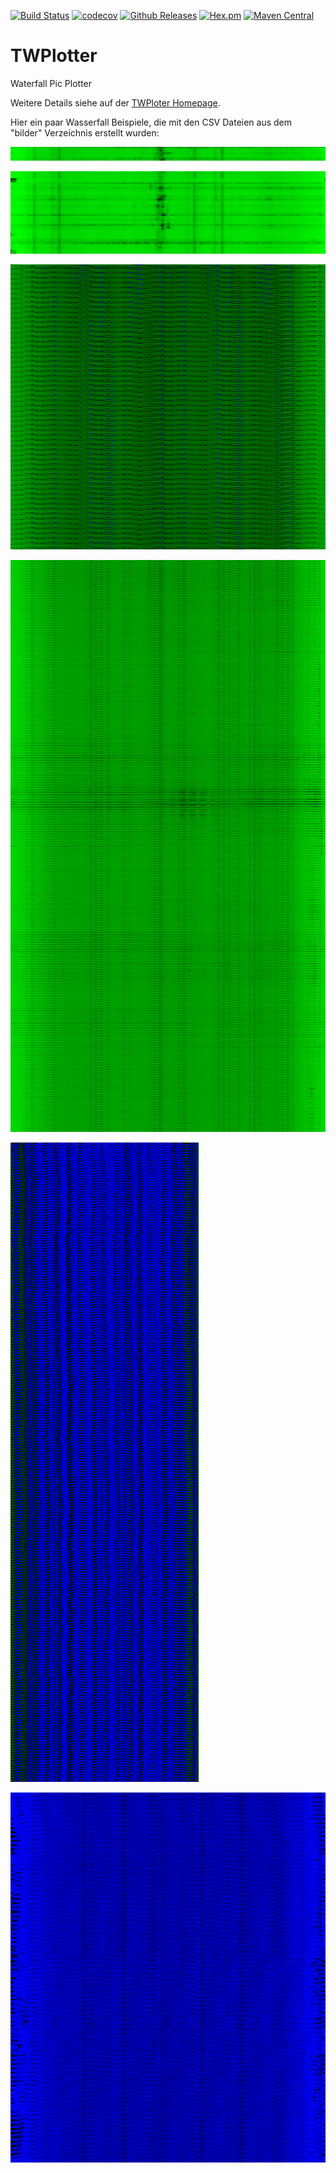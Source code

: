 [![Build Status](https://travis-ci.org/IT-Berater/TWFlug.svg?branch=master)](https://travis-ci.org/IT-Berater/TWPlotter) 
[![codecov](https://codecov.io/gh/IT-Berater/TWFlug/branch/master/graph/badge.svg)](https://codecov.io/gh/IT-Berater/TWPlotter) 
[![Github Releases](https://img.shields.io/github/downloads/atom/atom/latest/total.svg)](https://github.com/IT-Berater/TWPlotter)
[![Hex.pm](https://img.shields.io/hexpm/l/plug.svg)](https://github.com/IT-Berater/TWPlotter)
[![Maven Central](https://maven-badges.herokuapp.com/maven-central/de.wenzlaff.twflug/de.wenzlaff.plotter/badge.svg)](https://maven-badges.herokuapp.com/maven-central/de.wenzlaff.plotter/TWPlotter)


# TWPlotter
Waterfall Pic Plotter


Weitere Details siehe auf der [TWPloter Homepage](http://blog.wenzlaff.de).

Hier ein paar Wasserfall Beispiele, die mit den CSV Dateien aus dem "bilder" Verzeichnis erstellt wurden:

![](/bilder/bild-2018-01-25-21-03-10.png)

![]( /bilder/bild-2018-01-25-21-04-16.png )

![]( /bilder/bild-2018-01-25-21-04-46.png )

![]( /bilder/bild-2018-01-25-21-05-18.png )

![]( /bilder/bild-2018-01-25-21-05-57.png )

![]( /bilder/bild-2018-01-25-21-06-26.png )

